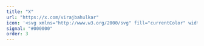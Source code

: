 ```yaml
---
title: "X"
url: "https://x.com/virajbahulkar"
icon: '<svg xmlns="http://www.w3.org/2000/svg" fill="currentColor" width="24" height="24" viewBox="0 0 24 24"><path d="M14.75 10.27L20.25 3h-1.88l-4.57 5.96L9.5 3H3.75l5.77 8.46L3 21h1.88l5.08-6.63L14.5 21h5.75l-5.5-10.73zM6.16 4.5H8l10.32 15h-1.84L6.16 4.5z"/></svg>'
signal: "#000000"
order: 3
---
```

